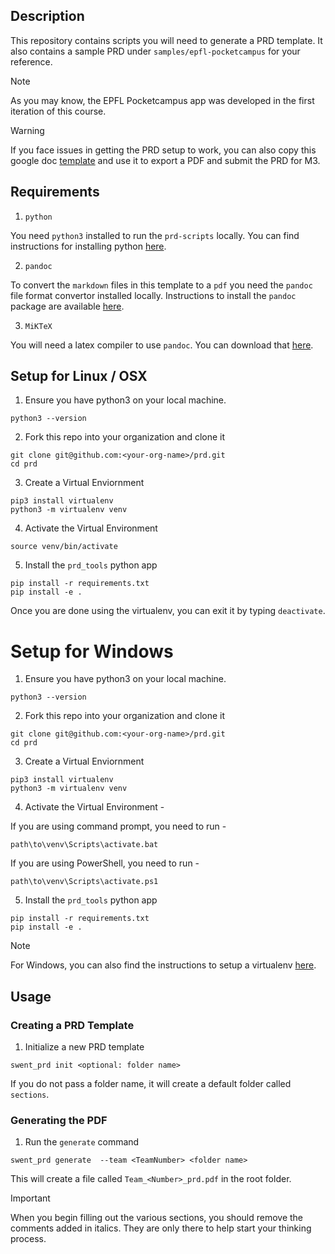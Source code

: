 ## Description

This repository contains scripts you will need to generate a PRD template.
It also contains a sample PRD under `samples/epfl-pocketcampus` for your reference.

>[!NOTE]
>As you may know, the EPFL Pocketcampus app was developed in the first iteration
>of this course. 

> [!WARNING]
> If you face issues in getting the PRD setup to work, you can also copy this google doc [template](https://docs.google.com/document/d/1Ow0d1C7g_oLMRQQAzc6ivBJLO2s9G5BXmbU7otUmMdY/edit?usp=sharing) and use it to export a PDF and submit the PRD for M3. 

## Requirements 

1. `python` 

You need `python3` installed to run the `prd-scripts` locally. You can find
instructions for installing python
[here](https://realpython.com/installing-python/).

2. `pandoc`

To convert the `markdown` files in this template to a `pdf` you need the
`pandoc` file format convertor installed locally. Instructions to install the
`pandoc` package are available [here](https://pandoc.org/installing.html).

3. `MiKTeX`

You will need a latex compiler to use `pandoc`. You can download that [here](https://miktex.org/download).

## Setup for Linux / OSX

1. Ensure you have python3 on your local machine. 
```
python3 --version
```

2. Fork this repo into your organization and clone it 
```
git clone git@github.com:<your-org-name>/prd.git
cd prd
```

3. Create a Virtual Enviornment
```
pip3 install virtualenv
python3 -m virtualenv venv
```

4. Activate the Virtual Environment
```
source venv/bin/activate
```

5. Install the `prd_tools` python app
```
pip install -r requirements.txt
pip install -e .
```

Once you are done using the virtualenv, you can exit it by typing `deactivate`.

# Setup for Windows

1. Ensure you have python3 on your local machine. 
```
python3 --version
```

2. Fork this repo into your organization and clone it 
```
git clone git@github.com:<your-org-name>/prd.git
cd prd
```

3. Create a Virtual Enviornment
```
pip3 install virtualenv
python3 -m virtualenv venv
```

4. Activate the Virtual Environment - 

If you are using command prompt, you need to run - 
```
path\to\venv\Scripts\activate.bat
```

If you are using PowerShell, you need to run - 
```
path\to\venv\Scripts\activate.ps1
```

5. Install the `prd_tools` python app
```
pip install -r requirements.txt
pip install -e .
```

> [!NOTE]
For Windows, you can also find the instructions to setup a virtualenv [here](https://www.infoworld.com/article/3239675/virtualenv-and-venv-python-virtual-environments-explained.html).

## Usage

### Creating a PRD Template

1. Initialize a new PRD template
```
swent_prd init <optional: folder name>
```
If you do not pass a folder name, it will create a default folder called
`sections`. 

### Generating the PDF

1. Run the `generate` command
```
swent_prd generate  --team <TeamNumber> <folder name>
```

This will create a file called `Team_<Number>_prd.pdf` in the root folder.

>[!IMPORTANT]
> When you begin filling out the various sections, you should remove the
> comments added in italics. They are only there to help start your thinking
> process.
